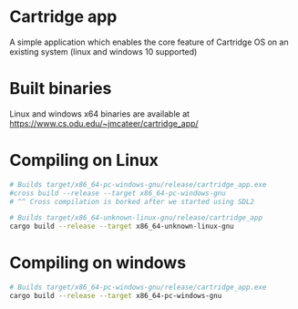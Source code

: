
# Cartridge app

A simple application which enables the core feature of Cartridge OS
on an existing system (linux and windows 10 supported)

# Built binaries

Linux and windows x64 binaries are available at https://www.cs.odu.edu/~jmcateer/cartridge_app/

# Compiling on Linux

```bash
# Builds target/x86_64-pc-windows-gnu/release/cartridge_app.exe
#cross build --release --target x86_64-pc-windows-gnu
# ^^ Cross compilation is borked after we started using SDL2

# Builds target/x86_64-unknown-linux-gnu/release/cartridge_app
cargo build --release --target x86_64-unknown-linux-gnu
```

# Compiling on windows


```bash
# Builds target/x86_64-pc-windows-gnu/release/cartridge_app.exe
cargo build --release --target x86_64-pc-windows-gnu

```


